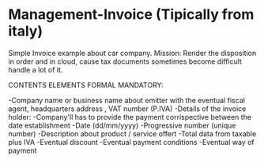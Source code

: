 # Management-Invoice (Tipically from italy)
Simple Invoice example about car company.
Mission: Render the disposition in order and in cloud, cause tax documents sometimes become difficult handle a lot of it.


CONTENTS ELEMENTS FORMAL MANDATORY:

-Company name or business name about emitter with the eventual fiscal agent, headquarters address , VAT number (P.IVA)
-Details of the invoice holder:
         -Company'll has to provide the payment corrispective between the date establishment
         -Date (dd/mm/yyyy)
         -Progressive number (unique number)
         -Description about product / service offert
         -Total data from taxable plus IVA
         -Eventual discount
         -Eventual payment conditions
         -Eventual way of payment
         
         

